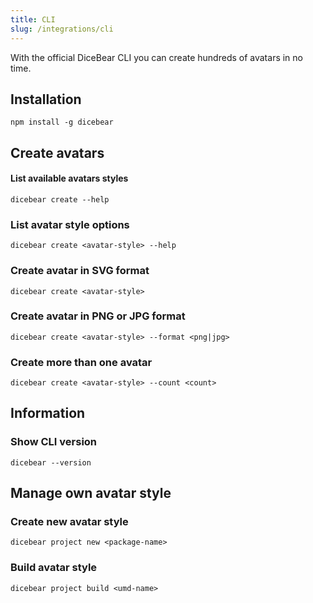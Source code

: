 ```yaml
---
title: CLI
slug: /integrations/cli
---
```


With the official DiceBear CLI you can create hundreds of avatars in no time.

## Installation

```
npm install -g dicebear
```

## Create avatars

#### List available avatars styles

```
dicebear create --help
```

### List avatar style options

```
dicebear create <avatar-style> --help
```

### Create avatar in SVG format

```
dicebear create <avatar-style>
```

### Create avatar in PNG or JPG format

```
dicebear create <avatar-style> --format <png|jpg>
```

### Create more than one avatar

```
dicebear create <avatar-style> --count <count>
```

## Information

### Show CLI version

```
dicebear --version
```

## Manage own avatar style

### Create new avatar style

```
dicebear project new <package-name>
```

### Build avatar style

```
dicebear project build <umd-name>
```
